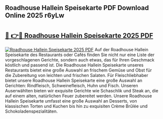 ## Roadhouse Hallein Speisekarte PDF Download Online 2025 r6yLw

# <h2><a href="http://gcddvbm.nevu.top/?p=Roadhouse+Hallein+Speisekarte">🔗 👉🔴 Roadhouse Hallein Speisekarte 2025 PDF</a></h2>

[![Roadhouse Hallein Speisekarte 2025 PDF](https://i.imgur.com/dBaPXMq.png)](http://gcddvbm.nevu.top/?p=Roadhouse+Hallein+Speisekarte)
Auf der Roadhouse Hallein Speisekarte des Restaurants oder Cafés finden Sie nicht nur eine Liste der vorgeschlagenen Gerichte, sondern auch etwas, das für Ihren Geschmack köstlich und passend ist. Die Roadhouse Hallein Speisekarte unseres Restaurants bietet eine große Auswahl an frischem Gemüse und Obst für die Zubereitung von leichten und frischen Salaten. Für Fleischliebhaber bietet unsere Roadhouse Hallein Speisekarte eine große Auswahl an Gerichten: Rindfleisch, Schweinefleisch, Huhn und Fisch. Unseren Auserwählten bieten wir exquisite Gerichte wie Schaschlik und Steak an, die auf einem alten, natürlichen Feuer zubereitet werden. Unsere Roadhouse Hallein Speisekarte umfasst eine große Auswahl an Desserts, von klassischen Torten und Kuchen bis hin zu exquisiten Crème Brûlée und Schokoladenspezialitäten.
